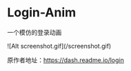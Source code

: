 # Login-Anim
一个模仿的登录动画
<p>
![Alt screenshot.gif](/screenshot.gif)
</p>

<p>原作者地址：<a href="https://dash.readme.io/login">https://dash.readme.io/login</a>
</p>
